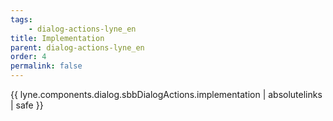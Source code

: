 ```yaml
---
tags: 
    - dialog-actions-lyne_en
title: Implementation
parent: dialog-actions-lyne_en
order: 4
permalink: false  
---
```

{{ lyne.components.dialog.sbbDialogActions.implementation | absolutelinks | safe }}
